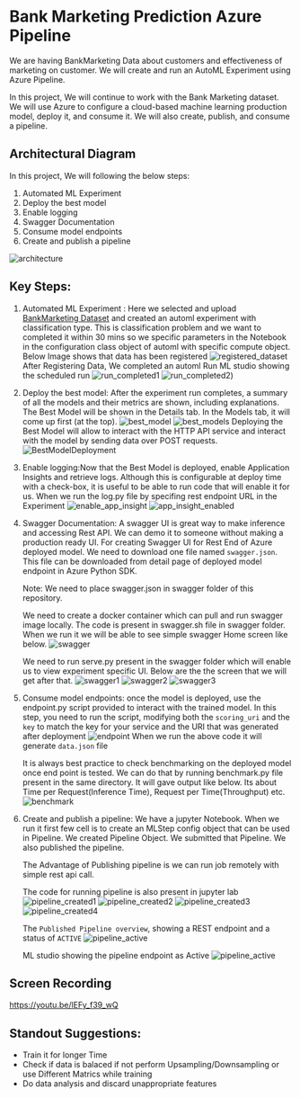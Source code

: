 # Bank Marketing Prediction Azure Pipeline 

We are having BankMarketing Data about customers and effectiveness of marketing on customer. We will create and run an AutoML Experiment using Azure Pipeline. 

In this project, We will continue to work with the Bank Marketing dataset. We will use Azure to configure a cloud-based machine learning production model, deploy it, and consume it. We will also create, publish, and consume a pipeline. 

## Architectural Diagram

In this project, We will following the below steps:

1. Automated ML Experiment
2. Deploy the best model
3. Enable logging
4. Swagger Documentation
5. Consume model endpoints
6. Create and publish a pipeline

![architecture](/images/Architecture.png)

## Key Steps:

1. Automated ML Experiment : Here we selected and upload [BankMarketing Dataset](https://automlsamplenotebookdata.blob.core.windows.net/automl-sample-notebook-data/bankmarketing_train.csv) and created an automl experiment with classification type. This is classification problem and we want to completed it within 30 mins so we specific parameters in the Notebook in the configuration class object of automl with specific compute object.
    Below Image shows that data has been registered
    ![registered_dataset](images/DatasetRegistered.PNG)
    After Registering Data, We completed an automl Run
    ML studio showing the scheduled run
    ![run_completed1](images/run_completed.PNG)
    ![run_completed2](images/run_completed2.PNG))

2. Deploy the best model: After the experiment run completes, a summary of all the models and their metrics are shown, including explanations. 
The Best Model will be shown in the Details tab. In the Models tab, it will come up first (at the top).
    ![best_model](images/best_model.PNG)
    ![best_models](images/best_models.PNG)
    Deploying the Best Model will allow to interact with the HTTP API service and interact with the model by sending data over POST requests.
    ![BestModelDeployment](images/BestModelDeployment.PNG)

3. Enable logging:Now that the Best Model is deployed, enable Application Insights and retrieve logs. Although this is configurable at deploy time with a check-box, it is useful to be able to run code that will enable it for us. When we run the log.py file by specifing rest endpoint URL in the Experiment 
![enable_app_insight](images/enable_app_insight.PNG)
![app_insight_enabled](images/app_insight_enabled.PNG)

4. Swagger Documentation: A swagger UI is great way to make inference and accessing Rest API. We can demo it to someone without making a production ready UI.
For creating Swagger UI for Rest End of Azure deployed model. We need to download one file named `swagger.json`. This file can be downloaded from detail page of deployed model endpoint in Azure Python SDK. 

    Note: We need to place swagger.json in swagger folder of this repository.

    We need to create a docker container which can pull and run swagger image locally. The code is present in swagger.sh file in swagger folder. When we run it we will be able to see simple swagger Home screen like below.
    ![swagger](images/swagger_home.PNG)

    We need to run serve.py present in the swagger folder which will enable us to view experiment specific UI. Below are the the screen that we will get after that.
    ![swagger1](images/swagger1.PNG)
    ![swagger2](images/swagger2.PNG)
    ![swagger3](images/swagger3.PNG)

5. Consume model endpoints: once the model is deployed, use the endpoint.py script provided to interact with the trained model. In this step, you need to run the script, modifying both the `scoring_uri` and the `key` to match the key for your service and the URI that was generated after deployment
    ![endpoint](images/endpoint_results.PNG)
    When we run the above code it will generate `data.json` file

    It is always best practice to check benchmarking on the deployed model once end point is tested. We can do that by running benchmark.py file present in the same directory. It will gave output like below. Its about Time per Request(Inference Time), Request per Time(Throughput) etc. 
    ![benchmark](images/BechmarkResults.PNG)

6. Create and publish a pipeline: We have a jupyter Notebook. When we run it first few cell is to create an MLStep config object that can be used in Pipeline. We created Pipeline Object. We submitted that Pipeline. We also published the pipeline.

    The Advantage of Publishing pipeline is we can run job remotely with simple rest api call.

    The code for running pipeline is also present in jupyter lab
    ![pipeline_created1](images/pipeline_created1.PNG)
    ![pipeline_created2](images/pipeline_created2.PNG)
    ![pipeline_created3](images/pipeline_created3.PNG)
    ![pipeline_created4](images/pipeline_created4.PNG)
    
    The `Published Pipeline overview`, showing a REST endpoint and a status of `ACTIVE`
    ![pipeline_active](images/pipeline_status_active.PNG)
    
    ML studio showing the pipeline endpoint as Active
    ![pipeline_active](images/pipeline_published_run_active.PNG)
    

## Screen Recording
https://youtu.be/lEFy_f39_wQ

## Standout Suggestions:
* Train it for longer Time
* Check if data is balaced if not perform Upsampling/Downsampling or use Different Matrics while training
* Do data analysis and discard unappropriate features
